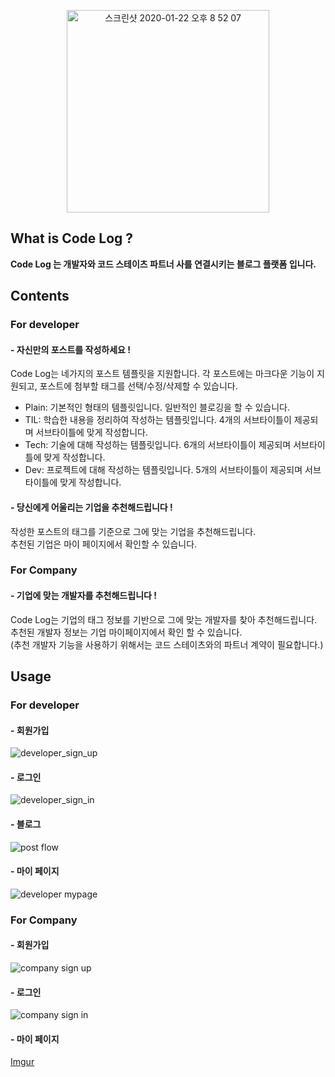 <p align="center"> 
<img width="324" alt="스크린샷 2020-01-22 오후 8 52 07" src="https://user-images.githubusercontent.com/54742523/75141203-d06d6400-5733-11ea-892c-41d6ba5f4213.png">
  
   
###
###

## What is Code Log ?  
**Code Log 는 개발자와 코드 스테이츠 파트너 사를 연결시키는 블로그 플랫폼 입니다.**

## Contents

### For developer

#### - 자신만의 포스트를 작성하세요 !
  Code Log는 네가지의 포스트 템플릿을 지원합니다. 각 포스트에는 마크다운 기능이 지원되고,
포스트에 첨부할 태그를 선택/수정/삭제할 수 있습니다.  
  
  - Plain: 기본적인 형태의 템플릿입니다. 일반적인 블로깅을 할 수 있습니다.
  - TIL: 학습한 내용을 정리하여 작성하는 템플릿입니다. 4개의 서브타이틀이 제공되며 서브타이틀에 맞게 작성합니다.
  - Tech: 기술에 대해 작성하는 템플릿입니다. 6개의 서브타이틀이 제공되며 서브타이틀에 맞게 작성합니다.
  - Dev: 프로젝트에 대해 작성하는 템플릿입니다. 5개의 서브타이틀이 제공되며 서브타이틀에 맞게 작성합니다.

#### - 당신에게 어울리는 기업을 추천해드립니다 !
  작성한 포스트의 태그를 기준으로 그에 맞는 기업을 추천해드립니다.  
  추천된 기업은 마이 페이지에서 확인할 수 있습니다.

### For Company

#### - 기업에 맞는 개발자를 추천해드립니다 !
  Code Log는 기업의 태그 정보를 기반으로 그에 맞는 개발자를 찾아 추천해드립니다.  
  추천된 개발자 정보는 기업 마이페이지에서 확인 할 수 있습니다.  
    (추천 개발자 기능을 사용하기 위해서는 코드 스테이츠와의 파트너 계약이 필요합니다.)

  
## Usage

### For developer


#### - 회원가입  
![developer_sign_up](https://user-images.githubusercontent.com/54742523/75148803-dd924f00-5743-11ea-8a80-4183de17fd07.gif)  

#### - 로그인
  ![developer_sign_in](https://user-images.githubusercontent.com/54742523/75148906-20542700-5744-11ea-9ea2-da56d9674afe.gif)

#### - 블로그
![post flow](https://user-images.githubusercontent.com/54742523/75155955-6b763600-5754-11ea-9b59-c78505e92d27.gif)

#### - 마이 페이지
![developer mypage](https://user-images.githubusercontent.com/54742523/75155883-4da8d100-5754-11ea-918f-14acd7998851.gif)

### For Company


#### - 회원가입  
 ![company sign up](https://user-images.githubusercontent.com/54742523/75155819-310c9900-5754-11ea-9a40-429f6e27025d.gif)


#### - 로그인
![company sign in](https://user-images.githubusercontent.com/54742523/75155874-497cb380-5754-11ea-8cae-c468f9cc7f64.gif)

#### - 마이 페이지
[Imgur](https://i.imgur.com/CSlO1LH.gif)

